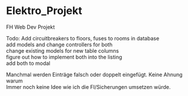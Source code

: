 # Elektro_Projekt
FH Web Dev Projekt


Todo: Add circuitbreakers to floors, fuses to rooms in database<br>
add models and change controllers for both<br>
change existing models for new table columns<br>
figure out how to implement both into the listing<br>
add both to modal


Manchmal werden Einträge falsch oder doppelt eingefügt. Keine Ahnung warum <br>
Immer noch keine Idee wie ich die FI/Sicherungen umsetzen würde. 
